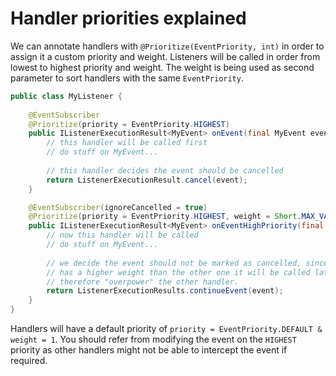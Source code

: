 # Handler priorities explained
We can annotate handlers with ``@Prioritize(EventPriority, int)`` in order to assign it a
custom priority and weight. Listeners will be called in order from lowest to highest priority
and weight. The weight is being used as second parameter to sort handlers with the same ``EventPriority``.

```java
public class MyListener {
    
    @EventSubscriber
    @Prioritize(priority = EventPriority.HIGHEST)
    public IListenerExecutionResult<MyEvent> onEvent(final MyEvent event) {
        // this handler will be called first
        // do stuff on MyEvent...
        
        // this handler decides the event should be cancelled
        return ListenerExecutionResult.cancel(event);
    }

    @EventSubscriber(ignoreCancelled = true)
    @Prioritize(priority = EventPriority.HIGHEST, weight = Short.MAX_VALUE)
    public IListenerExecutionResult<MyEvent> onEventHighPriority(final MyEvent event) {
        // now this handler will be called
        // do stuff on MyEvent...
        
        // we decide the event should not be marked as cancelled, since this handler
        // has a higher weight than the other one it will be called later, and we can 
        // therefore "overpower" the other handler.
        return ListenerExecutionResults.continueEvent(event);
    }
}
```

Handlers will have a default priority of ``priority = EventPriority.DEFAULT & weight = 1``. You should
refer from modifying the event on the ``HIGHEST`` priority as other handlers might not be able to intercept
the event if required.